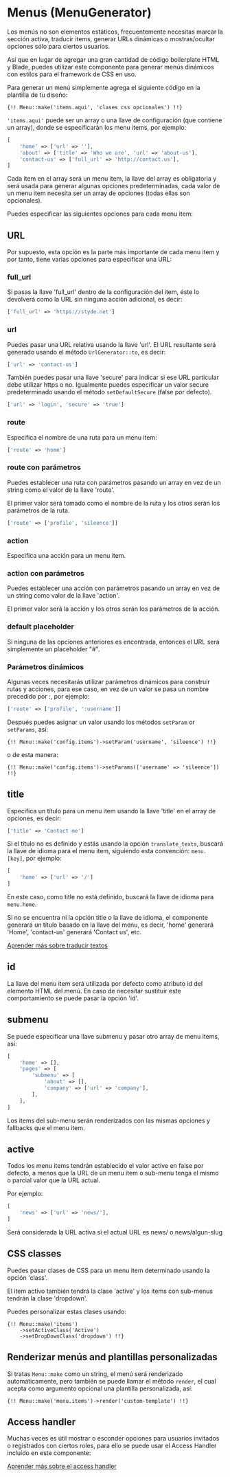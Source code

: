 # Menus (MenuGenerator)

Los menús no son elementos estáticos, frecuentemente necesitas marcar la sección activa, traducir items, generar URLs dinámicas o mostras/ocultar opciones sólo para ciertos usuarios.

Así que en lugar de agregar una gran cantidad de código boilerplate HTML y Blade, puedes utilizar este componente para generar menús dinámicos con estilos para el framework de CSS en uso.

Para generar un menú simplemente agrega el siguiente código en la plantilla de tu diseño:

```blade
{!! Menu::make('items.aqui', 'clases css opcionales') !!}
```

`'items.aqui'` puede ser un array o una llave de configuración (que contiene un array), donde se especificarán los menu items, por ejemplo:

```php
[
    'home' => ['url' => ''],
    'about' => ['title' => 'Who we are', 'url' => 'about-us'],
    'contact-us' => ['full_url' => 'http://contact.us'],
]
```

Cada item en el array será un menu item, la llave del array es obligatoria y será usada para generar algunas opciones predeterminadas, cada valor de un menu item necesita ser un array de opciones (todas ellas son opcionales).

Puedes especificar las siguientes opciones para cada menu item:

## URL

Por supuesto, esta opción es la parte más importante de cada menu item y por tanto, tiene varias opciones para especificar una URL:

### full_url

Si pasas la llave 'full_url' dentro de la configuración del item, éste lo devolverá como la URL sin ninguna acción adicional, es decir:

```php
['full_url' => 'https://styde.net']
```

### url

Puedes pasar una URL relativa usando la llave 'url'. El URL resultante será generado usando el método `UrlGenerator::to`, es decir:

```php
['url' => 'contact-us']
```

También puedes pasar una llave 'secure' para indicar si ese URL particular debe utilizar https o no. Igualmente puedes especificar un valor secure predeterminado usando el método `setDefaultSecure` (false por defecto).

```php
['url' => 'login', 'secure' => 'true']
```

### route

Especifica el nombre de una ruta para un menu item:

```php
['route' => 'home']
```

### route con parámetros

Puedes establecer una ruta con parámetros pasando un array en vez de un string como el valor de la llave 'route'.

El primer valor será tomado como el nombre de la ruta y los otros serán los parámetros de la ruta.

```php
['route' => ['profile', 'sileence']]
```

### action

Especifica una acción para un menu item.

### action con parámetros

Puedes establecer una acción con parámetros pasando un array en vez de un string como valor de la llave 'action'.

El primer valor será la acción y los otros serán los parámetros de la acción.

### default placeholder

Si ninguna de las opciones anteriores es encontrada, entonces el URL será simplemente un placeholder "#".

### Parámetros dinámicos

Algunas veces necesitarás utilizar parámetros dinámicos para construir rutas y acciones, para ese caso, en vez de un valor se pasa un nombre precedido por :, por ejemplo:

```php
['route' => ['profile', ':username']]
```

Después puedes asignar un valor usando los métodos `setParam` or `setParams`, así:

```blade
{!! Menu::make('config.items')->setParam('username', 'sileence') !!}
```

o de esta manera:

```blade
{!! Menu::make('config.items')->setParams(['username' => 'sileence']) !!}
```

## title

Especifica un título para un menu item usando la llave 'title' en el array de opciones, es decir:

```php
['title' => 'Contact me']
```

Si el título no es definido y estás usando la opción `translate_texts`, buscará la llave de idioma para el menu item, siguiendo esta convención: `menu.[key]`, por ejemplo:

```php
[
    'home' => ['url' => '/']
]
```

En este caso, como title no está definido, buscará la llave de idioma para `menu.home`.

Si no se encuentra ni la opción title o la llave de idioma, el componente generará un título basado en la llave del menu, es decir, 'home' generará 'Home', 'contact-us' generará 'Contact us', etc.

[Aprender más sobre traducir textos](internationalization.md)

## id

La llave del menu item será utilizada por defecto como atributo id del elemento HTML del menú. En caso de necesitar sustituir este comportamiento se puede pasar la opción 'id'.

## submenu

Se puede especificar una llave submenu y pasar otro array de menu items, así:

```php
[
    'home' => [],
    'pages' => [
        'submenu' => [
            'about' => [],
            'company' => ['url' => 'company'],
        ],
    ],
]
```

Los items del sub-menu serán renderizados con las mismas opciones y fallbacks que el menu item.

## active

Todos los menu items tendrán establecido el valor active en false por defecto, a menos que la URL de un menu item o sub-menu tenga el mismo o parcial valor que la URL actual.

Por ejemplo:

```php
[
    'news' => ['url' => 'news/'],
]
```

Será considerada la URL activa si el actual URL es news/ o news/algun-slug

## CSS classes

Puedes pasar clases de CSS para un menu item determinado usando la opción 'class'.

El item activo también tendrá la clase 'active' y los items con sub-menus tendrán la clase 'dropdown'.

Puedes personalizar estas clases usando:

```blade
{!! Menu::make('items')
    ->setActiveClass('Active')
    ->setDropDownClass('dropdown') !!}
```

## Renderizar menús and plantillas personalizadas

Si tratas `Menu::make` como un string, el menú será renderizado automáticamente, pero también se puede llamar el método `render`, el cual acepta como argumento opcional una plantilla personalizada, así:

```blade
{!! Menu::make('menu.items')->render('custom-template') !!}
```

## Access handler

Muchas veces es útil mostrar o esconder opciones para usuarios invitados o registrados con ciertos roles, para ello se puede usar el Access Handler incluído en este componente:

[Aprender más sobre el access handler](access-handler.md)
